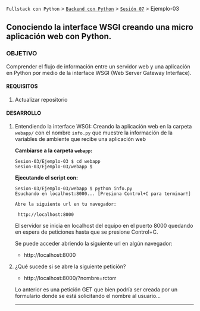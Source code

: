 `Fullstack con Python` > [`Backend con Python`](../../Readme.md) > [`Sesión 07`](../Readme.md) > Ejemplo-03

## Conociendo la interface WSGI creando una micro aplicación web con Python.

### OBJETIVO
Comprender el flujo de información entre un servidor web y una aplicación en Python por medio de la interface WSGI (Web Server Gateway Interface).

#### REQUISITOS
1. Actualizar repositorio

#### DESARROLLO
1. Entendiendo la interface WSGI: Creando la aplicación web en la carpeta `webapp/` con el nombre `info.py` que muestre la información de la variables de ambiente que recibe una aplicación web

   __Cambiarse a la carpeta `webapp`:__
   ```console
   Sesion-03/Ejemplo-03 $ cd webapp
   Sesion-03/Ejemplo-03/webapp $
   ```

   __Ejecutando el script con:__
   ```console
   Sesion-03/Ejemplo-03/webapp $ python info.py
   Esuchando en localhost:8000... [Presiona Control+C para terminar!]

   Abre la siguiente url en tu navegador:

   	http://localhost:8000
   ```
   El servidor se inicia en localhost del equipo en el puerto 8000 quedando en espera de peticiones hasta que se presione Control+C.

   Se puede acceder abriendo la siguiente url en algún navegador:
   - http://localhost:8000

1. ¿Qué sucede si se abre la siguiente petición?

   - http://localhost:8000/?nombre=rctorr

   Lo anterior es una petición GET que bien podría ser creada por un formulario donde se está solicitando el nombre al usuario...
   ***
